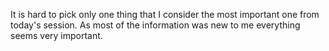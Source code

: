 It is hard to pick only one thing that I consider the most important one from today's session. As most of the information was new to me everything seems very important. 
